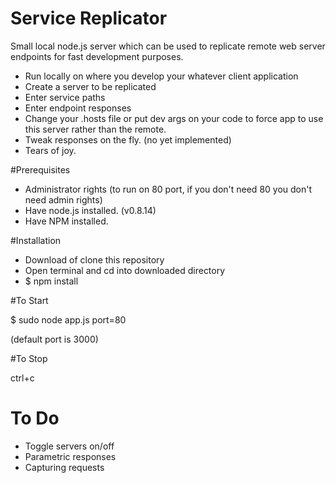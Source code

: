 Service Replicator
==================

Small local node.js server which can be used to replicate remote web server endpoints for fast development purposes.

  - Run locally on where you develop your whatever client application
  - Create a server to be replicated
  - Enter service paths
  - Enter endpoint responses
  - Change your .hosts file or put dev args on your code to force app to use this server rather than the remote.
  - Tweak responses on the fly. (no yet implemented)
  - Tears of joy.


#Prerequisites

 - Administrator rights (to run on 80 port, if you don't need 80 you don't need admin rights)
 - Have node.js installed. (v0.8.14)
 - Have NPM installed.

#Installation

 - Download of clone this repository
 - Open terminal and cd into downloaded directory
 - $ npm install

#To Start

 $ sudo node app.js port=80

 (default port is 3000)

#To Stop

 ctrl+c


To Do
=====

 - Toggle servers on/off
 - Parametric responses
 - Capturing requests



